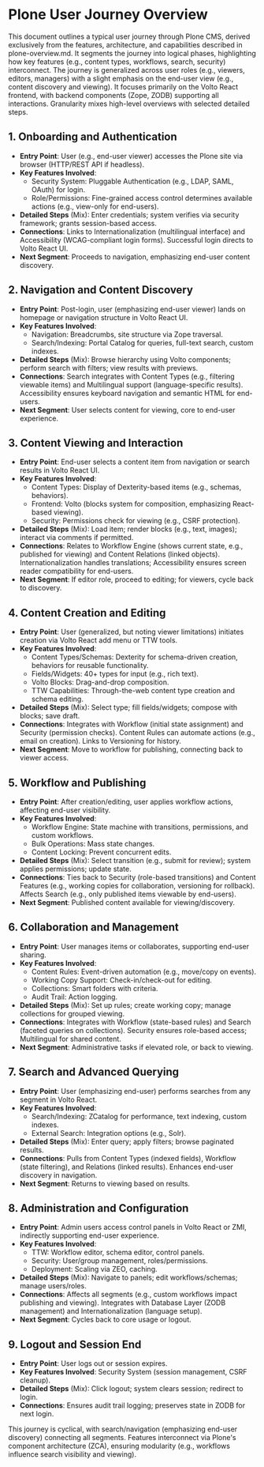 
# Plone User Journey Overview

This document outlines a typical user journey through Plone CMS, derived exclusively from the features, architecture, and capabilities described in plone-overview.md. It segments the journey into logical phases, highlighting how key features (e.g., content types, workflows, search, security) interconnect. The journey is generalized across user roles (e.g., viewers, editors, managers) with a slight emphasis on the end-user view (e.g., content discovery and viewing). It focuses primarily on the Volto React frontend, with backend components (Zope, ZODB) supporting all interactions. Granularity mixes high-level overviews with selected detailed steps.

## 1. Onboarding and Authentication
- **Entry Point**: User (e.g., end-user viewer) accesses the Plone site via browser (HTTP/REST API if headless).
- **Key Features Involved**:
  - Security System: Pluggable Authentication (e.g., LDAP, SAML, OAuth) for login.
  - Role/Permissions: Fine-grained access control determines available actions (e.g., view-only for end-users).
- **Detailed Steps** (Mix): Enter credentials; system verifies via security framework; grants session-based access.
- **Connections**: Links to Internationalization (multilingual interface) and Accessibility (WCAG-compliant login forms). Successful login directs to Volto React UI.
- **Next Segment**: Proceeds to navigation, emphasizing end-user content discovery.

## 2. Navigation and Content Discovery
- **Entry Point**: Post-login, user (emphasizing end-user viewer) lands on homepage or navigation structure in Volto React UI.
- **Key Features Involved**:
  - Navigation: Breadcrumbs, site structure via Zope traversal.
  - Search/Indexing: Portal Catalog for queries, full-text search, custom indexes.
- **Detailed Steps** (Mix): Browse hierarchy using Volto components; perform search with filters; view results with previews.
- **Connections**: Search integrates with Content Types (e.g., filtering viewable items) and Multilingual support (language-specific results). Accessibility ensures keyboard navigation and semantic HTML for end-users.
- **Next Segment**: User selects content for viewing, core to end-user experience.

## 3. Content Viewing and Interaction
- **Entry Point**: End-user selects a content item from navigation or search results in Volto React UI.
- **Key Features Involved**:
  - Content Types: Display of Dexterity-based items (e.g., schemas, behaviors).
  - Frontend: Volto (blocks system for composition, emphasizing React-based viewing).
  - Security: Permissions check for viewing (e.g., CSRF protection).
- **Detailed Steps** (Mix): Load item; render blocks (e.g., text, images); interact via comments if permitted.
- **Connections**: Relates to Workflow Engine (shows current state, e.g., published for viewing) and Content Relations (linked objects). Internationalization handles translations; Accessibility ensures screen reader compatibility for end-users.
- **Next Segment**: If editor role, proceed to editing; for viewers, cycle back to discovery.

## 4. Content Creation and Editing
- **Entry Point**: User (generalized, but noting viewer limitations) initiates creation via Volto React add menu or TTW tools.
- **Key Features Involved**:
  - Content Types/Schemas: Dexterity for schema-driven creation, behaviors for reusable functionality.
  - Fields/Widgets: 40+ types for input (e.g., rich text).
  - Volto Blocks: Drag-and-drop composition.
  - TTW Capabilities: Through-the-web content type creation and schema editing.
- **Detailed Steps** (Mix): Select type; fill fields/widgets; compose with blocks; save draft.
- **Connections**: Integrates with Workflow (initial state assignment) and Security (permission checks). Content Rules can automate actions (e.g., email on creation). Links to Versioning for history.
- **Next Segment**: Move to workflow for publishing, connecting back to viewer access.

## 5. Workflow and Publishing
- **Entry Point**: After creation/editing, user applies workflow actions, affecting end-user visibility.
- **Key Features Involved**:
  - Workflow Engine: State machine with transitions, permissions, and custom workflows.
  - Bulk Operations: Mass state changes.
  - Content Locking: Prevent concurrent edits.
- **Detailed Steps** (Mix): Select transition (e.g., submit for review); system applies permissions; update state.
- **Connections**: Ties back to Security (role-based transitions) and Content Features (e.g., working copies for collaboration, versioning for rollback). Affects Search (e.g., only published items viewable by end-users).
- **Next Segment**: Published content available for viewing/discovery.

## 6. Collaboration and Management
- **Entry Point**: User manages items or collaborates, supporting end-user sharing.
- **Key Features Involved**:
  - Content Rules: Event-driven automation (e.g., move/copy on events).
  - Working Copy Support: Check-in/check-out for editing.
  - Collections: Smart folders with criteria.
  - Audit Trail: Action logging.
- **Detailed Steps** (Mix): Set up rules; create working copy; manage collections for grouped viewing.
- **Connections**: Integrates with Workflow (state-based rules) and Search (faceted queries on collections). Security ensures role-based access; Multilingual for shared content.
- **Next Segment**: Administrative tasks if elevated role, or back to viewing.

## 7. Search and Advanced Querying
- **Entry Point**: User (emphasizing end-user) performs searches from any segment in Volto React.
- **Key Features Involved**:
  - Search/Indexing: ZCatalog for performance, text indexing, custom indexes.
  - External Search: Integration options (e.g., Solr).
- **Detailed Steps** (Mix): Enter query; apply filters; browse paginated results.
- **Connections**: Pulls from Content Types (indexed fields), Workflow (state filtering), and Relations (linked results). Enhances end-user discovery in navigation.
- **Next Segment**: Returns to viewing based on results.

## 8. Administration and Configuration
- **Entry Point**: Admin users access control panels in Volto React or ZMI, indirectly supporting end-user experience.
- **Key Features Involved**:
  - TTW: Workflow editor, schema editor, control panels.
  - Security: User/group management, roles/permissions.
  - Deployment: Scaling via ZEO, caching.
- **Detailed Steps** (Mix): Navigate to panels; edit workflows/schemas; manage users/roles.
- **Connections**: Affects all segments (e.g., custom workflows impact publishing and viewing). Integrates with Database Layer (ZODB management) and Internationalization (language setup).
- **Next Segment**: Cycles back to core usage or logout.

## 9. Logout and Session End
- **Entry Point**: User logs out or session expires.
- **Key Features Involved**: Security System (session management, CSRF cleanup).
- **Detailed Steps** (Mix): Click logout; system clears session; redirect to login.
- **Connections**: Ensures audit trail logging; preserves state in ZODB for next login.

This journey is cyclical, with search/navigation (emphasizing end-user discovery) connecting all segments. Features interconnect via Plone's component architecture (ZCA), ensuring modularity (e.g., workflows influence search visibility and viewing). 